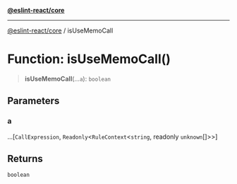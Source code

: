 [**@eslint-react/core**](../README.md)

***

[@eslint-react/core](../README.md) / isUseMemoCall

# Function: isUseMemoCall()

> **isUseMemoCall**(...`a`): `boolean`

## Parameters

### a

...\[`CallExpression`, `Readonly`\<`RuleContext`\<`string`, readonly `unknown`[]\>\>\]

## Returns

`boolean`
